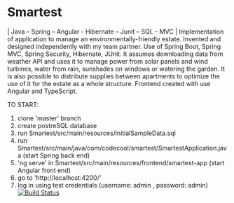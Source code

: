 # Smartest
| Java – Spring – Angular - Hibernate – Junit – SQL - MVC |
Implementation of application to manage an environmentally-friendly
estate. Invented and designed independently with my team partner.
Use of Spring Boot, Spring MVC, Spring Security, Hibernate, JUnit. It
assumes downloading data from weather API and uses it to manage
power from solar panels and wind turbines, water from rain,
sunshades on windows or watering the garden. It is also possible to
distribute supplies between apartments to optimize the use of it for
the estate as a whole structure. Frontend created with use Angular
and TypeScript.

TO START:
1. clone 'master' branch
2. create postreSQL database
3. run Smartest/src/main/resources/initialSampleData.sql
4. run Smartest/src/main/java/com/codecool/smartest/SmartestApplication.java (start Spring back end)
5. 'ng serve' in Smartest/src/main/resources/frontend/smartest-app (start Angular front end)
6. go to 'http://localhost:4200/'
7. log in using test credentials (username: admin , password: admin) 
[![Build Status](https://travis-ci.org/Aliot26/Smartest.svg?branch=travisCI)](https://travis-ci.org/Aliot26/Smartest)
